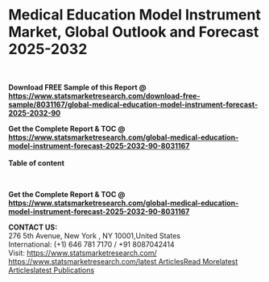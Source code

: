 <h1>Medical Education Model Instrument Market, Global Outlook and Forecast 2025-2032</h1><br/><p><strong>Download FREE Sample of this Report @ <a href="https://www.statsmarketresearch.com/download-free-sample/8031167/global-medical-education-model-instrument-forecast-2025-2032-90">https://www.statsmarketresearch.com/download-free-sample/8031167/global-medical-education-model-instrument-forecast-2025-2032-90</a></strong></p><div><b>Get the Complete Report & TOC @ <a href="https://www.statsmarketresearch.com/global-medical-education-model-instrument-forecast-2025-2032-90-8031167">https://www.statsmarketresearch.com/global-medical-education-model-instrument-forecast-2025-2032-90-8031167</a></b></div><br><b>Table of content</b><p><br><div><b>Get the Complete Report & TOC @ <a href="https://www.statsmarketresearch.com/global-medical-education-model-instrument-forecast-2025-2032-90-8031167">https://www.statsmarketresearch.com/global-medical-education-model-instrument-forecast-2025-2032-90-8031167</a></b></div></p> <b>CONTACT US:</b><br>276 5th Avenue, New York , NY 10001,United States<br>International: (+1) 646 781 7170 / +91 8087042414<br>Visit: <a href="https://www.statsmarketresearch.com/">https://www.statsmarketresearch.com/</a><br><a href="https://gyeongbokgung.com">https://www.statsmarketresearch.com/</a><a href="https://hallyeomaritime.com">latest Articles</a><a href="https://jingwansa.com">Read More</a><a href=https://nguoiviet.jp/">latest Articles</a><a href="https://www.intelmarketresearch.com/">latest Publications</a>